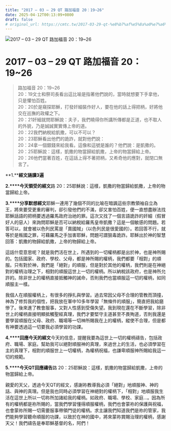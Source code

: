 ```yaml
---
title: "2017 – 03 – 29 QT 路加福音 20：19~26"
date: 2025-04-12T00:13:09+0800
draft: false
# original_url: https://cmtc.tw/2017-03-29-qt-%e8%b7%af%e5%8a%a0%e7%a6%8f%e9%9f%b3-20%ef%bc%9a1926
---
```


![2017 – 03 – 29 QT 路加福音 20：19~26](/images/qt.jpg   "2017 – 03 – 29 QT 路加福音 20：19~26")

# 2017 – 03 – 29 QT 路加福音 20：19~26

> 路加福音 20：19~26  
> 20：19文士和祭司長看出這比喻是指著他們說的，當時就想要下手拿他，只是懼怕百姓。  
> 20：20於是窺探耶穌，打發奸細裝作好人，要在他的話上得把柄，好將他交在巡撫的政權之下。  
> 20：21奸細就問耶穌說：夫子，我們曉得你所講所傳都是正道，也不取人的外貌，乃是誠誠實實傳上帝的道。  
> 20：22我們納稅給凱撒，可以不可以？  
> 20：23耶穌看出他們的詭詐，就對他們說：  
> 20：24拿一個銀錢來給我看。這像和這號是誰的？他們說：是凱撒的。  
> 20：25耶穌說：這樣，凱撒的物當歸給凱撒，上帝的物當歸給上帝。  
> 20：26他們當著百姓，在這話上得不著把柄，又希奇他的應對，就閉口無言了。

**1.****經文誦讀3遍**

**2.****今天領受的經文**路 20：25耶穌說：這樣，凱撒的物當歸給凱撒，上帝的物當歸給上帝。

**3.****分享默想經文**耶穌一連用了幾個不同的比喻在暗諷這些宗教領袖自立為王，將來要受更重的審判，卻引發他們的不滿，卻又害怕百姓，便一直想盡辦法找耶穌話語的把柄要透過羅馬政府治祂的罪。這次又找了一個言語詭詐的奸細（假冒好人的惡人）來詢問耶穌是否可以納稅給羅馬皇帝凱撒？這是一個敏感的問題。若答可以，就會被以色列民罵是「賣國賊」（以色列民是很愛國的）。若回答不行，就等於是叛國之罪，可藉羅馬之手加害耶穌，問題可謂狠毒詭詐。耶穌出於神的智慧回答：凱撒的物歸給凱撒，上帝的物歸給上帝。

這話什麼意思呢？就是我們活在世上，所遇到的一切權柄都是出於神，也是神所賜的。包括國家、政府、學校、父母，都是神所賜的權柄，我們都要「相對」的順服。只有對於神，我們是「絕對」的順服，但是對於其他的權柄，我們則是在神絕對的權柄治理之下，相對的順服這世上一切的權柄。所以納稅該政府，也是神所允許的。除非世上的權柄直接抵觸神的誡命，否則我們也當順服這一切的權柄，如同順服主一樣。

我個人在順服權柄上，有很多的掙扎與學習。過去常因父母不合理的管教而頂撞，神為了修剪我的個性，把我放在軍中10多年學習「無條件的順服」，簡直把我給磨慘了。後來進了教會服事，又對人性感到受傷失望。我到現在還在不斷學習，除非世上的權柄直接明顯抵觸聖經真理，我們才要堅守主道甚至不畏殉道，否則我還是要學習順服在父母、政府、職場等一切神所賜我在上的權柄，縱使不合理，但是都有神要透過這一切要我必須學習的功課。

**4.****回應今天的經文**今天的信息，提醒我要為這世上一切的權柄禱告，包括政府、職場、家庭。幫助我可以絕對順服神的真理，來過世上的生活，也必須學習在主的真理下，相對的順服世上一切權柄，為權柄祝福，也謙卑順服神所賜給我這一切的規範。

**5.****今天QT回應禱告**路 20：25耶穌說：這樣，凱撒的物當歸給凱撒，上帝的物當歸給上帝。

親愛的天父，透過今天QT的經文，感謝祢教導我必須「絕對」地順服神、神的話、與神的真理。但是我也同時必須學習在神絕對的權柄下，「相對」地順服我生活在這世上所以一切祢所加諸給我的權柄。如政府、職場、學校、家庭…。因為所有的權柄都是祢所賜的，當我們學習懂得順服權柄，我們也會蒙祢的保護與祝福，也會蒙祢所賜一切需要服事帶領門徒的權柄。求主讓我們知道我們是祢的管家，我們能夠學習聽命順服的功課，以致於在神的國中，將來蒙祢賞賜治理的權柄，感謝天父！我們禱告是奉耶穌基督的名，阿們！